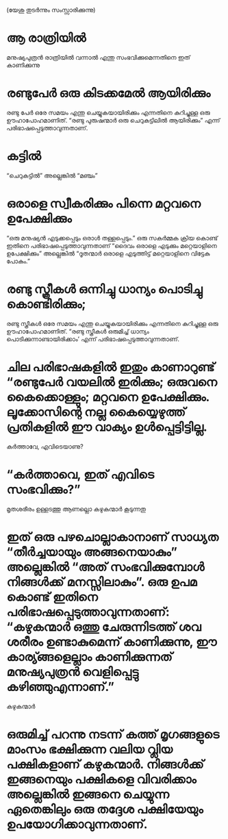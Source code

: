 (യേശു തുടർന്നും സംസ്സാരിക്കുന്നു)
# ആ രാത്രിയിൽ
മനുഷ്യപുത്രൻ രാത്രിയിൽ വന്നാൽ എന്തു സംഭവിക്കുമെന്നതിനെ ഇത് കാണിക്കുന്നു
# രണ്ടുപേർ ഒരു കിടക്കമേൽ ആയിരിക്കും
രണ്ടു പേർ ഒരേ സമയം എന്തു ചെയ്യുകയായിരിക്കും എന്നതിനെ കുറിച്ചുള്ള ഒരു ഊഹാപോഹമാണിത്. “രണ്ടു പുരുഷന്മാർ ഒരു ചെറുകട്ടിലിൽ ആയിരിക്കും” എന്ന് പരിഭാഷപ്പെടുത്താവുന്നതാണ്. 
# കട്ടിൽ
“ചെറുകട്ടിൽ” അല്ലെങ്കിൽ “മഞ്ചം”
# ഒരാളെ സ്വീകരിക്കും പിന്നെ മറ്റവനെ ഉപേക്ഷിക്കും
“ഒരു മനുഷ്യൻ എടുക്കപ്പെടും ഒരാൾ തള്ളപ്പെടും.” ഒരു സകർമ്മക ക്രിയ കൊണ്ട് ഇതിനെ പരിഭാഷപ്പെടുത്താവുന്നതാണ് “ദൈവം ഒരാളെ എടുക്കും മറ്റെയാളിനെ ഉപേക്ഷിക്കും” അല്ലെങ്കിൽ “ദൂതന്മാർ ഒരാളെ എടുത്തിട്ട് മറ്റെയാളിനെ വിട്ടേകു പോകും.”
# രണ്ടു സ്ത്രീകൾ ഒന്നിച്ചു ധാന്യം പൊടിച്ചു കൊണ്ടിരിക്കും;
രണ്ടു സ്ത്രീകൾ ഒരേ സമയം എന്തു ചെയ്യുകയായിരിക്കും എന്നതിനെ കുറിച്ചുള്ള ഒരു ഊഹാപോഹമാണിത്. “രണ്ടു സ്ത്രീകൾ ഒരുമിച്ച് ധാന്യം പൊടിക്കുന്നാണ്ടായിരിക്കാം’ എന്ന് പരിഭാഷപ്പെടുത്താവുന്നതാണ്.
# ചില പരിഭാഷകളിൽ ഇതും കാണാറുണ്ട് “രണ്ടുപേർ വയലിൽ ഇരിക്കും; ഒരുവനെ കൈക്കൊള്ളും; മറ്റവനെ ഉപേക്ഷിക്കും. ലൂക്കോസിന്റെ നല്ല കൈയ്യെഴുത്ത് പ്രതികളിൽ ഈ വാക്യം ഉൾപ്പെട്ടിട്ടില്ല.
കർത്താവേ, എവിടെയാണു?
# “കർത്താവെ, ഇത് എവിടെ സംഭവിക്കും?”
മൃതശരീരം ഉള്ളടത്തു ആണല്ലൊ കഴുകന്മാർ കൂടുന്നതു
# ഇത് ഒരു പഴചൊല്ലാകാനാണ് സാധ്യത “തീർച്ചയായും അങ്ങനെയാകും” അല്ലെങ്കിൽ “അത് സംഭവിക്കുമ്പോൾ നിങ്ങൾക്ക് മനസ്സിലാകും”. ഒരു ഉപമ കൊണ്ട് ഇതിനെ പരിഭാഷപ്പെടുത്താവുന്നതാണ്: “കഴുകന്മാർ ഒത്തു ചേരുന്നിടത്ത് ശവ ശരീരം ഉണ്ടാകുമെന്ന് കാണിക്കുന്നു, ഈ കാര്യ്ങ്ങളെല്ലാം കാണിക്കുന്നത് മനുഷ്യപുത്രൻ വെളിപ്പെട്ടു കഴിഞ്ഞുഎന്നാണ്.” 
കഴുകന്മാർ
# ഒരുമിച്ച് പറന്നു നടന്ന് കത്ത് മൃഗങ്ങളുടെ മാംസം ഭക്ഷിക്കുന്ന  വലിയ വ്ലിയ പക്ഷികളാണ് കഴുകന്മാർ. നിങ്ങൾക്ക് ഇങ്ങനെയും പക്ഷികളെ വിവരിക്കാം അല്ലെങ്കിൽ ഇങ്ങനെ ചെയ്യുന്ന ഏതെങ്കിലും ഒരു തദ്ദേശ പക്ഷിയേയും ഉപയോഗിക്കാവുന്നതാണ്. 
